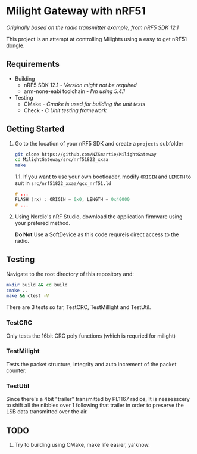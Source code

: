 # Milight Gateway with nRF51

*Originally based on the radio transmitter example, from nRF5 SDK 12.1*

This project is an attempt at controlling Milights using a easy to get nRF51 dongle. 

## Requirements

 - Building
   - nRF5 SDK 12.1 - *Version might not be required*
   - arm-none-eabi toolchain - *I'm using 5.4.1*
 - Testing
   - CMake - *Cmake is used for building the unit tests*
   - Check - *C Unit testing framework* 

## Getting Started

1. Go to the location of your nRF5 SDK and create a `projects` subfolder
    ```bash
    git clone https://github.com/NZSmartie/MilightGateway
    cd MilightGateway/src/nrf51822_xxaa
    make
    ``` 
    1.1. If you want to use your own bootloader, modify `ORIGIN` and `LENGTH` to suit in `src/nrf51822_xxaa/gcc_nrf51.ld`
    ```c
    # ...
    FLASH (rx) : ORIGIN = 0x0, LENGTH = 0x40000
    # ...
    ``` 
2. Using Nordic's nRF Studio, download the application firmware using your prefered method.

   **Do Not** Use a SoftDevice as this code requreis direct access to the radio.

## Testing

Navigate to the root directory of this repository and:
```bash
mkdir build && cd build
cmake ..
make && ctest -V
```

There are 3 tests so far, TestCRC, TestMillight and TestUtil.

### TestCRC

Only tests the 16bit CRC poly functions (which is requried for milight)

### TestMilight

Tests the packet structure, integrity and auto increment of the packet counter.

### TestUtil

Since there's a 4bit "trailer" transmitted by PL1167 radios, It is nessesscery to shift all the nibbles over 1 following that trailer in order to preserve the LSB data transmitted over the air.

## TODO 

  1. Try to building using CMake, make life easier, ya'know.
